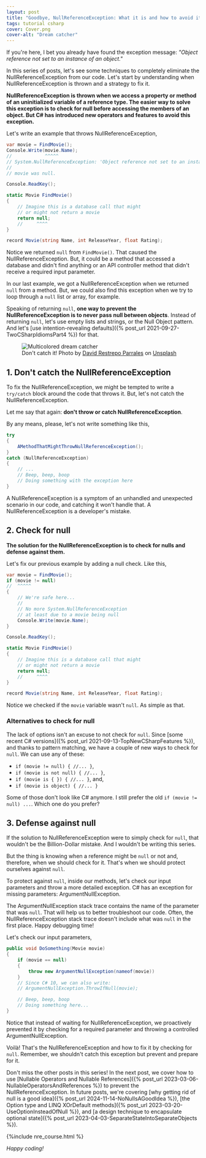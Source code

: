 ```yaml
---
layout: post
title: "Goodbye, NullReferenceException: What it is and how to avoid it"
tags: tutorial csharp
cover: Cover.png
cover-alt: "Dream catcher" 
---
```


If you're here, I bet you already have found the exception message: _"Object reference not set to an instance of an object."_

In this series of posts, let's see some techniques to completely eliminate the NullReferenceException from our code. Let's start by understanding when NullReferenceException is thrown and a strategy to fix it.

**NullReferenceException is thrown when we access a property or method of an uninitialized variable of a reference type. The easier way to solve this exception is to check for null before accessing the members of an object. But C# has introduced new operators and features to avoid this exception.**

Let's write an example that throws NullReferenceException,

```csharp
var movie = FindMovie();
Console.Write(movie.Name);
//            ^^^^^
// System.NullReferenceException: 'Object reference not set to an instance of an object.'
//
// movie was null.

Console.ReadKey();

static Movie FindMovie()
{
    // Imagine this is a database call that might
    // or might not return a movie
    return null;
    //     ^^^^
}

record Movie(string Name, int ReleaseYear, float Rating);
```

Notice we returned `null` from `FindMovie()`. That caused the NullReferenceException. But, it could be a method that accessed a database and didn't find anything or an API controller method that didn't receive a required input parameter.

In our last example, we got a NullReferenceException when we returned `null` from a method. But, we could also find this exception when we try to loop through a `null` list or array, for example.

Speaking of returning `null`, **one way to prevent the NullReferenceException is to never pass null between objects**. Instead of returning `null`, let's use empty lists and strings, or the Null Object pattern. And let's [use intention-revealing defaults]({% post_url 2021-09-27-TwoCSharpIdiomsPart4 %}) for that.

<figure>
<img src="https://images.unsplash.com/photo-1570645053711-5767083d2518?crop=entropy&cs=tinysrgb&fit=crop&fm=jpg&h=400&ixid=MnwxfDB8MXxyYW5kb218MHx8fHx8fHx8MTY3Njc3NjY0Nw&ixlib=rb-4.0.3&q=80&utm_campaign=api-credit&utm_medium=referral&utm_source=unsplash_source&w=600" alt="Multicolored dream catcher" />

<figcaption>Don't catch it! Photo by <a href="https://unsplash.com/@drderp94?utm_source=unsplash&utm_medium=referral&utm_content=creditCopyText">David Restrepo Parrales</a> on <a href="https://unsplash.com/photos/zgeYcpeussI?utm_source=unsplash&utm_medium=referral&utm_content=creditCopyText">Unsplash</a></figcaption>
</figure>

## 1. Don't catch the NullReferenceException

To fix the NullReferenceException, we might be tempted to write a `try/catch` block around the code that throws it. But, let's not catch the NullReferenceException.

Let me say that again: **don't throw or catch NullReferenceException**.

By any means, please, let's not write something like this,

```csharp
try
{
    AMethodThatMightThrowNullReferenceException();
}
catch (NullReferenceException)
{
    // ...
    // Beep, beep, boop
    // Doing something with the exception here
}
```

A NullReferenceException is a symptom of an unhandled and unexpected scenario in our code, and catching it won't handle that. A NullReferenceException is a developer's mistake.

## 2. Check for null

**The solution for the NullReferenceException is to check for nulls and defense against them.**

Let's fix our previous example by adding a null check. Like this,

```csharp
var movie = FindMovie();
if (movie != null)
//  ^^^^^
{
    // We're safe here...
    //
    // No more System.NullReferenceException
    // at least due to a movie being null 
    Console.Write(movie.Name);
}

Console.ReadKey();

static Movie FindMovie()
{
    // Imagine this is a database call that might
    // or might not return a movie
    return null;
    //     ^^^^
}

record Movie(string Name, int ReleaseYear, float Rating);
```

Notice we checked if the `movie` variable wasn't `null`. As simple as that.

### Alternatives to check for null

The lack of options isn't an excuse to not check for `null`. Since [some recent C# versions]({% post_url 2021-09-13-TopNewCSharpFeatures %}), and thanks to pattern matching, we have a couple of new ways to check for `null`. We can use any of these:

* `if (movie != null) { //... }`,
* `if (movie is not null) { //... }`,
* `if (movie is { }) { //... }`, and,
* `if (movie is object) { //... }`

Some of those don't look like C# anymore. I still prefer the old `if (movie != null) ...`. Which one do you prefer?

## 3. Defense against null

If the solution to NullReferenceException were to simply check for `null`, that wouldn't be the Billion-Dollar mistake. And I wouldn't be writing this series.

But the thing is knowing when a reference might be `null` or not and, therefore, when we should check for it. That's when we should protect ourselves against `null`.

To protect against `null`, inside our methods, let's check our input parameters and throw a more detailed exception. C# has an exception for missing parameters: ArgumentNullException.

The ArgumentNullException stack trace contains the name of the parameter that was `null`. That will help us to better troubleshoot our code. Often, the NullReferenceException stack trace doesn't include what was `null` in the first place. Happy debugging time!

Let's check our input parameters, 

```csharp
public void DoSomething(Movie movie)
{
    if (movie == null)
    {
        throw new ArgumentNullException(nameof(movie))
    }
    // Since C# 10, we can also write:
    // ArgumentNullException.ThrowIfNull(movie);

    // Beep, beep, boop
    // Doing something here...
}
```

Notice that instead of waiting for NullReferenceException, we proactively prevented it by checking for a required parameter and throwing a controlled ArgumentNullException.

Voilà! That's the NullReferenceException and how to fix it by checking for `null`. Remember, we shouldn't catch this exception but prevent and prepare for it.

Don't miss the other posts in this series! In the next post, we cover how to use [Nullable Operators and Nullable References]({% post_url 2023-03-06-NullableOperatorsAndReferences %}) to prevent the NullReferenceException. In future posts, we're covering [why getting rid of null is a good idea]({% post_url 2024-11-14-NoNulIsAGoodIdea %}), [the Option type and LINQ XOrDefault methods]({% post_url 2023-03-20-UseOptionInsteadOfNull %}), and [a design technique to encapsulate optional state]({% post_url 2023-04-03-SeparateStateIntoSeparateObjects %}).

{%include nre_course.html %}

_Happy coding!_